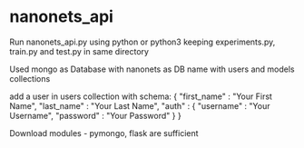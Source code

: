 # nanonets_api

Run nanonets_api.py using python or python3 keeping experiments.py, train.py and test.py in same directory

Used mongo as Database with nanonets as DB name with users and models collections

add a user in users collection with schema:
{
  "first_name" : "Your First Name",
	"last_name" : "Your Last Name",
	"auth" : {
		"username" : "Your Username",
		"password" : "Your Password"
	}
}

Download modules - pymongo, flask are sufficient
